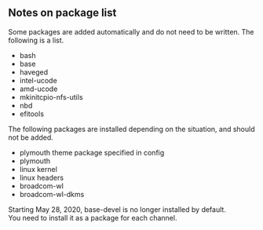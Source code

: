 ## Notes on package list

Some packages are added automatically and do not need to be written. The following is a list.

- bash
- base
- haveged
- intel-ucode
- amd-ucode
- mkinitcpio-nfs-utils
- nbd
- efitools

The following packages are installed depending on the situation, and should not be added.

- plymouth theme package specified in config
- plymouth
- linux kernel
- linux headers
- broadcom-wl
- broadcom-wl-dkms
  
Starting May 28, 2020, base-devel is no longer installed by default.  
You need to install it as a package for each channel.  